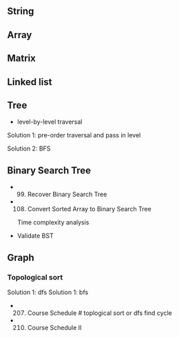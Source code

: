 ## String


## Array


## Matrix


## Linked list


## Tree


- level-by-level traversal

Solution 1: pre-order traversal and pass in level

Solution 2: BFS


## Binary Search Tree
- 99. Recover Binary Search Tree                           

- 108. Convert Sorted Array to Binary Search Tree           

  Time complexity analysis

- Validate BST



## Graph
### Topological sort
Solution 1: dfs
Solution 1: bfs 

- 207. Course Schedule      # toplogical sort or dfs find cycle
- 210. Course Schedule II 
